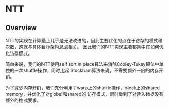 # NTT

## Overview

NTT的实现在计算量上几乎是无法改进的，因此主要优化的点在于访存的模式和次数，这就与具体目标架构息息相关。
因此我们的NTT实现主要都集中在如何优化访存模式。

简单来说，我们的NTT使用self sort in place算法来消除Cooley-Tukey算法中单独的一次shuffle操作，同时比起
Stockham算法来说，不需要额外一倍的内存开销。

为了减少内存开销，我们充分利用了warp上的shuffle操作，block上的shared memory，并优化了对global和shared的
访存模式，同时做到了对读入数据没有额外的格式要求。